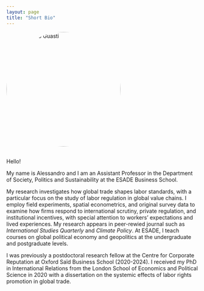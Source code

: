 ```yaml
---
layout: page
title: "Short Bio"
---
```


<img src="https://github.com/user-attachments/assets/e4532b0d-a1d4-4f26-b5e7-017c072a2432" alt="Alessandro Guasti" style="width:300; border-radius:160px; margin-bottom: 1rem;">

Hello!

My name is Alessandro and I am an Assistant Professor in the Department of Society, Politics and Sustainability at the ESADE Business School. 

My research investigates how global trade shapes labor standards, with a particular focus on the study of labor regulation in global value chains. I employ field experiments, spatial econometrics, and original survey data to examine how firms respond to international scrutiny, private regulation, and institutional incentives, with special attention to workers’ expectations and lived experiences. My research appears in peer-rewied journal such as *International Studies Quarterly* and *Climate Policy*. At ESADE, I teach courses on global political economy and geopolitics at the undergraduate and postgraduate levels.

I was previously a postdoctoral research fellow at the Centre for Corporate Reputation at Oxford Saïd Business School (2020-2024). I received my PhD in International Relations from the London School of Economics and Political Science in 2020 with a dissertation on the systemic effects of labor rights promotion in global trade. 
